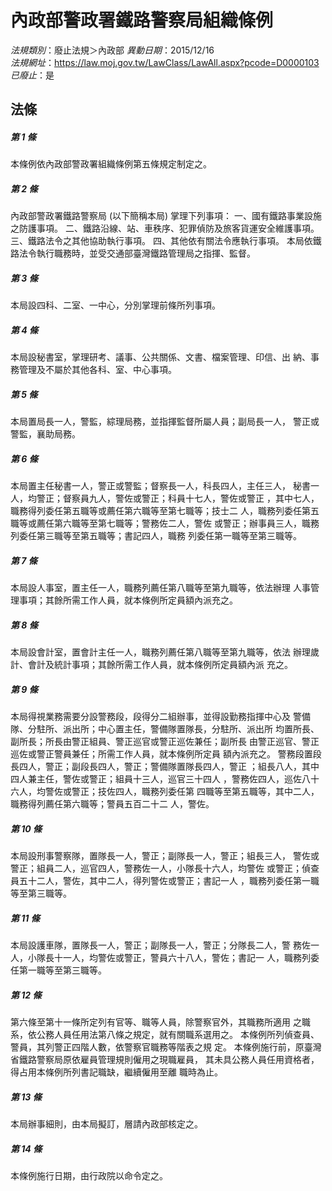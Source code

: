 # 內政部警政署鐵路警察局組織條例

*法規類別*：廢止法規＞內政部
*異動日期*：2015/12/16  
*法規網址*：https://law.moj.gov.tw/LawClass/LawAll.aspx?pcode=D0000103
*已廢止*：是


## 法條
##### 第 1 條
本條例依內政部警政署組織條例第五條規定制定之。


##### 第 2 條
內政部警政署鐵路警察局 (以下簡稱本局) 掌理下列事項：
一、國有鐵路事業設施之防護事項。
二、鐵路沿線、站、車秩序、犯罪偵防及旅客貨運安全維護事項。
三、鐵路法令之其他協助執行事項。
四、其他依有關法令應執行事項。
本局依鐵路法令執行職務時，並受交通部臺灣鐵路管理局之指揮、監督。


##### 第 3 條
本局設四科、二室、一中心，分別掌理前條所列事項。


##### 第 4 條
本局設秘書室，掌理研考、議事、公共關係、文書、檔案管理、印信、出
納、事務管理及不屬於其他各科、室、中心事項。


##### 第 5 條
本局置局長一人，警監，綜理局務，並指揮監督所屬人員；副局長一人，
警正或警監，襄助局務。


##### 第 6 條
本局置主任秘書一人，警正或警監；督察長一人，科長四人，主任三人，
秘書一人，均警正；督察員九人，警佐或警正；科員十七人，警佐或警正
，其中七人，職務得列委任第五職等或薦任第六職等至第七職等；技士二
人，職務列委任第五職等或薦任第六職等至第七職等；警務佐二人，警佐
或警正；辦事員三人，職務列委任第三職等至第五職等；書記四人，職務
列委任第一職等至第三職等。


##### 第 7 條
本局設人事室，置主任一人，職務列薦任第八職等至第九職等，依法辦理
人事管理事項；其餘所需工作人員，就本條例所定員額內派充之。


##### 第 8 條
本局設會計室，置會計主任一人，職務列薦任第八職等至第九職等，依法
辦理歲計、會計及統計事項；其餘所需工作人員，就本條例所定員額內派
充之。


##### 第 9 條
本局得視業務需要分設警務段，段得分二組辦事，並得設勤務指揮中心及
警備隊、分駐所、派出所；中心置主任，警備隊置隊長，分駐所、派出所
均置所長、副所長；所長由警正組員、警正巡官或警正巡佐兼任；副所長
由警正巡官、警正巡佐或警正警員兼任；所需工作人員，就本條例所定員
額內派充之。
警務段置段長四人，警正；副段長四人，警正；警備隊置隊長四人，警正
；組長八人，其中四人兼主任，警佐或警正；組員十三人，巡官三十四人
，警務佐四人，巡佐八十六人，均警佐或警正；技佐四人，職務列委任第
四職等至第五職等，其中二人，職務得列薦任第六職等；警員五百二十二
人，警佐。


##### 第 10 條
本局設刑事警察隊，置隊長一人，警正；副隊長一人，警正；組長三人，
警佐或警正；組員二人，巡官四人，警務佐一人，小隊長十六人，均警佐
或警正；偵查員五十二人，警佐，其中二人，得列警佐或警正；書記一人
，職務列委任第一職等至第三職等。


##### 第 11 條
本局設護車隊，置隊長一人，警正；副隊長一人，警正；分隊長二人，警
務佐一人，小隊長十一人，均警佐或警正，警員六十八人，警佐；書記一
人，職務列委任第一職等至第三職等。


##### 第 12 條
第六條至第十一條所定列有官等、職等人員，除警察官外，其職務所適用
之職系，依公務人員任用法第八條之規定，就有關職系選用之。
本條例所列偵查員、警員，其列警正四階人數，依警察官職務等階表之規
定。
本條例施行前，原臺灣省鐵路警察局原依雇員管理規則僱用之現職雇員，
其未具公務人員任用資格者，得占用本條例所列書記職缺，繼續僱用至離
職時為止。


##### 第 13 條
本局辦事細則，由本局擬訂，層請內政部核定之。


##### 第 14 條
本條例施行日期，由行政院以命令定之。



